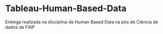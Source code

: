 # Tableau-Human-Based-Data
Entrega realizada na disciplina de Human Based Data na pós de Ciência de dados da FIAP
